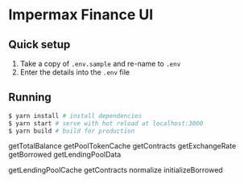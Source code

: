 
# Impermax Finance UI

## Quick setup

1. Take a copy of `.env.sample` and re-name to `.env`
2. Enter the details into the `.env` file

## Running

``` bash
$ yarn install # install dependencies
$ yarn start # serve with hot reload at localhost:3000
$ yarn build # build for production
```
<!-- ray test touch <<< -->
getTotalBalance
getPoolTokenCache
getContracts
getExchangeRate
getBorrowed
getLendingPoolData

getLendingPoolCache
getContracts
normalize
initializeBorrowed
<!-- ray test touch >>> -->